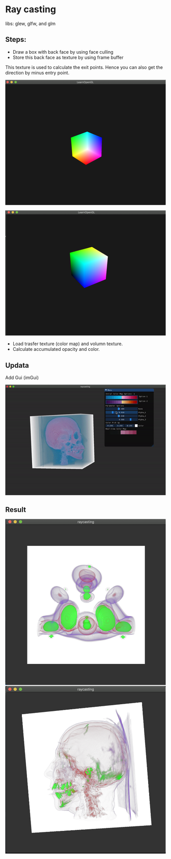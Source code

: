 # Ray casting
libs: glew, glfw, and glm

## Steps:
- Draw a box with back face by using face culling
- Store this back face as texture by using frame buffer

This texture is used to calculate the exit points. Hence you can also get the direction by minus entry point.

![backface](https://github.com/KokoFan16/openGL/blob/master/raycasting/pics/backface.png)

![frontface](https://github.com/KokoFan16/openGL/blob/master/raycasting/pics/frontface.png)

- Load trasfer texture (color map) and volumn texture. 
- Calculate accumulated opacity and color. 

## Updata

Add Gui (imGui)

![demo](https://github.com/KokoFan16/openGL/blob/master/raycasting/pics/gui_demo.gif)

## Result
![frontface](https://github.com/KokoFan16/openGL/blob/master/raycasting/pics/molecule.png)
![frontface](https://github.com/KokoFan16/openGL/blob/master/raycasting/pics/head.png)
